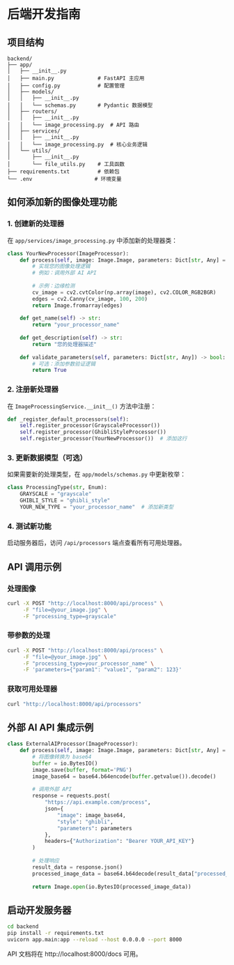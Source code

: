 # 后端开发指南

## 项目结构

```
backend/
├── app/
│   ├── __init__.py
│   ├── main.py              # FastAPI 主应用
│   ├── config.py            # 配置管理
│   ├── models/
│   │   ├── __init__.py
│   │   └── schemas.py       # Pydantic 数据模型
│   ├── routers/
│   │   ├── __init__.py
│   │   └── image_processing.py  # API 路由
│   ├── services/
│   │   ├── __init__.py
│   │   └── image_processing.py  # 核心业务逻辑
│   └── utils/
│       ├── __init__.py
│       └── file_utils.py    # 工具函数
├── requirements.txt         # 依赖包
└── .env                    # 环境变量
```

## 如何添加新的图像处理功能

### 1. 创建新的处理器

在 `app/services/image_processing.py` 中添加新的处理器类：

```python
class YourNewProcessor(ImageProcessor):
    def process(self, image: Image.Image, parameters: Dict[str, Any] = None) -> Image.Image:
        # 实现您的图像处理逻辑
        # 例如：调用外部 AI API
        
        # 示例：边缘检测
        cv_image = cv2.cvtColor(np.array(image), cv2.COLOR_RGB2BGR)
        edges = cv2.Canny(cv_image, 100, 200)
        return Image.fromarray(edges)
    
    def get_name(self) -> str:
        return "your_processor_name"
    
    def get_description(self) -> str:
        return "您的处理器描述"
    
    def validate_parameters(self, parameters: Dict[str, Any]) -> bool:
        # 可选：添加参数验证逻辑
        return True
```

### 2. 注册新处理器

在 `ImageProcessingService.__init__()` 方法中注册：

```python
def _register_default_processors(self):
    self.register_processor(GrayscaleProcessor())
    self.register_processor(GhibliStyleProcessor())
    self.register_processor(YourNewProcessor())  # 添加这行
```

### 3. 更新数据模型（可选）

如果需要新的处理类型，在 `app/models/schemas.py` 中更新枚举：

```python
class ProcessingType(str, Enum):
    GRAYSCALE = "grayscale"
    GHIBLI_STYLE = "ghibli_style"
    YOUR_NEW_TYPE = "your_processor_name"  # 添加新类型
```

### 4. 测试新功能

启动服务器后，访问 `/api/processors` 端点查看所有可用处理器。

## API 调用示例

### 处理图像
```bash
curl -X POST "http://localhost:8000/api/process" \
     -F "file=@your_image.jpg" \
     -F "processing_type=grayscale"
```

### 带参数的处理
```bash
curl -X POST "http://localhost:8000/api/process" \
     -F "file=@your_image.jpg" \
     -F "processing_type=your_processor_name" \
     -F 'parameters={"param1": "value1", "param2": 123}'
```

### 获取可用处理器
```bash
curl "http://localhost:8000/api/processors"
```

## 外部 AI API 集成示例

```python
class ExternalAIProcessor(ImageProcessor):
    def process(self, image: Image.Image, parameters: Dict[str, Any] = None) -> Image.Image:
        # 将图像转换为 base64
        buffer = io.BytesIO()
        image.save(buffer, format='PNG')
        image_base64 = base64.b64encode(buffer.getvalue()).decode()
        
        # 调用外部 API
        response = requests.post(
            "https://api.example.com/process",
            json={
                "image": image_base64,
                "style": "ghibli",
                "parameters": parameters
            },
            headers={"Authorization": "Bearer YOUR_API_KEY"}
        )
        
        # 处理响应
        result_data = response.json()
        processed_image_data = base64.b64decode(result_data["processed_image"])
        
        return Image.open(io.BytesIO(processed_image_data))
```

## 启动开发服务器

```bash
cd backend
pip install -r requirements.txt
uvicorn app.main:app --reload --host 0.0.0.0 --port 8000
```

API 文档将在 http://localhost:8000/docs 可用。